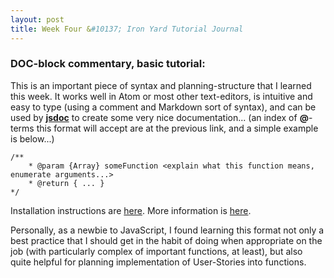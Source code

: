 ```yaml
---
layout: post
title: Week Four &#10137; Iron Yard Tutorial Journal
---
```


### **DOC-block commentary**, basic tutorial:

This is an important piece of syntax and planning-structure that I learned this week. It works well in Atom or most other text-editors, is intuitive and easy to type (using a comment and Markdown sort of syntax), and can be used by [**jsdoc**](http://usejsdoc.org/) to create some very nice documentation... (an index of **@**-terms this format will accept are at the previous link, and a simple example is below...)

```
/**
    * @param {Array} someFunction <explain what this function means, enumerate arguments...>
    * @return { ... }
*/
```

Installation instructions are [here](https://www.npmjs.com/package/jsdoc). More information is [here](http://en.wikipedia.org/wiki/JSDoc).

Personally, as a newbie to JavaScript, I found learning this format not only a best practice that I should get in the habit of doing when appropriate on the job (with particularly complex of important functions, at least), but also quite helpful for planning implementation of User-Stories into functions.
